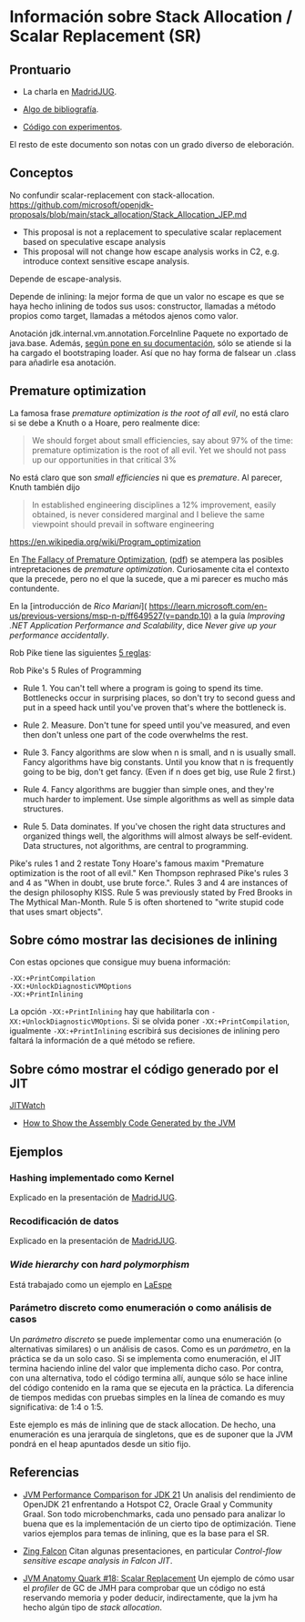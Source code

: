 Información sobre Stack Allocation / Scalar Replacement (SR)
======================================================================

Prontuario
----------------------------------------------------------------------

- La charla en [MadridJUG](madridjug/main.pdf).

- [Algo de bibliografía](bib).

- [Código con experimentos](code).

El resto de este documento son notas con un grado diverso de eleboración.


Conceptos
----------------------------------------------------------------------

No confundir scalar-replacement con stack-allocation.
https://github.com/microsoft/openjdk-proposals/blob/main/stack_allocation/Stack_Allocation_JEP.md
  - This proposal is not a replacement to speculative scalar replacement based on speculative escape analysis
  - This proposal will not change how escape analysis works in C2, e.g. introduce context sensitive escape analysis. 

Depende de escape-analysis.

Depende de inlining:
la mejor forma de que un valor no escape es 
que se haya hecho inlining de todos sus usos:
constructor,
llamadas a método propios como target,
llamadas a métodos ajenos como valor.

Anotación jdk.internal.vm.annotation.ForceInline
Paquete no exportado de java.base.
Además, [según pone en su documentación](
https://github.com/openjdk/jdk13/blob/dcd4014cd8a6f49a564cbb95387ad01a80a20bed/src/java.base/share/classes/jdk/internal/vm/annotation/ForceInline.java#L43),
sólo se atiende si la ha cargado el bootstraping loader.
Así que no hay forma de falsear un .class para añadirle esa anotación.


Premature optimization
----------------------------------------------------------------------

La famosa frase *premature optimization is the root of all evil*,
no está claro si se debe a Knuth o a Hoare, pero realmente dice:

> We should forget about small efficiencies, say about 97% of the time:
> premature optimization is the root of all evil. Yet we should not pass up our
> opportunities in that critical 3%

No está claro que son *small efficiencies* ni que es *premature*.
Al parecer, Knuth también dijo

> In established engineering disciplines a 12% improvement, easily obtained, is
> never considered marginal and I believe the same viewpoint should prevail in
> software engineering

https://en.wikipedia.org/wiki/Program_optimization

En [The Fallacy of Premature Optimization](
https://ubiquity.acm.org/article.cfm?id=1513451),
([pdf](bib/TheFallacyOfPrematureOptimization.pdf))
se atempera las posibles intrepretaciones de *premature optimization*.
Curiosamente cita el contexto que la precede, pero no el que la sucede,
que a mi parecer es mucho más contundente.

En la [introducción de *Rico Mariani*]( 
https://learn.microsoft.com/en-us/previous-versions/msp-n-p/ff649527(v=pandp.10)
a la guía *Improving .NET Application Performance and Scalability*,
dice *Never give up your performance accidentally*.

Rob Pike tiene las siguientes 
[5 reglas](https://users.ece.utexas.edu/~adnan/pike.html):

Rob Pike's 5 Rules of Programming

- Rule 1. You can't tell where a program is going to spend its time. Bottlenecks
  occur in surprising places, so don't try to second guess and put in a speed
  hack until you've proven that's where the bottleneck is. 

- Rule 2. Measure. Don't tune for speed until you've measured, and even then
  don't unless one part of the code overwhelms the rest. 

- Rule 3. Fancy algorithms are slow when n is small, and n is usually
  small. Fancy algorithms have big constants. Until you know that n is
  frequently going to be big, don't get fancy. (Even if n does get big, use Rule
  2 first.)

- Rule 4. Fancy algorithms are buggier than simple ones, and they're much harder
  to implement. Use simple algorithms as well as simple data structures.

- Rule 5. Data dominates. If you've chosen the right data structures and
  organized things well, the algorithms will almost always be self-evident. Data
  structures, not algorithms, are central to programming.

Pike's rules 1 and 2 restate Tony Hoare's famous maxim "Premature optimization
is the root of all evil." Ken Thompson rephrased Pike's rules 3 and 4 as "When
in doubt, use brute force.". Rules 3 and 4 are instances of the design
philosophy KISS. Rule 5 was previously stated by Fred Brooks in The Mythical
Man-Month. Rule 5 is often shortened to "write stupid code that uses smart
objects".


Sobre cómo mostrar las decisiones de inlining
----------------------------------------------------------------------

Con estas opciones que consigue muy buena información:
```
-XX:+PrintCompilation
-XX:+UnlockDiagnosticVMOptions
-XX:+PrintInlining
```
La opción `-XX:+PrintInlining` hay que habilitarla con 
`-XX:+UnlockDiagnosticVMOptions`.
Si se olvida poner `-XX:+PrintCompilation`, 
igualmente `-XX:+PrintInlining` escribirá sus decisiones de inlining
pero faltará la información de a qué método se refiere.


Sobre cómo mostrar el código generado por el JIT
----------------------------------------------------------------------

[JITWatch](https://github.com/AdoptOpenJDK/jitwatch)

- [How to Show the Assembly Code Generated by the JVM](
https://www.beyondjava.net/show-assembly-code-generated-jvm)


Ejemplos
----------------------------------------------------------------------

### Hashing implementado como Kernel

Explicado en la presentación de [MadridJUG](madridjug/main.pdf).

### Recodificación de datos

Explicado en la presentación de [MadridJUG](madridjug/main.pdf).

### *Wide hierarchy* con *hard polymorphism*

Está trabajado como un ejemplo en [LaEspe](
https://github.com/SeismoTech/laespe/blob/main/src/jmh/java/org/seismotech/laespe/AutoWideHierarchyBenchmark.java)

### Parámetro discreto como enumeración o como análisis de casos

Un *parámetro discreto* se puede implementar
como una enumeración (o alternativas similares)
o un análisis de casos.
Como es un *parámetro*, en la práctica se da un solo caso.
Si se implementa como enumeración, el JIT termina
haciendo inline del valor que implementa dicho caso.
Por contra, con una alternativa, todo el código termina allí,
aunque sólo se hace inline del código contenido en la rama que se ejecuta
en la práctica.
La diferencia de tiempos medidas con pruebas simples en la línea de comando
es muy significativa: de 1:4 o 1:5.

Este ejemplo es más de inlining que de stack allocation.
De hecho, una enumeración es una jerarquía de singletons, que es de suponer
que la JVM pondrá en el heap apuntados desde un sitio fijo.


Referencias
----------------------------------------------------------------------

- [JVM Performance Comparison for JDK 21](
https://ionutbalosin.com/2024/02/jvm-performance-comparison-for-jdk-21/)
Un analisis del rendimiento de OpenJDK 21 enfrentando a
Hotspot C2, Oracle Graal y Community Graal.
Son todo microbenchmarks,
cada uno pensado para analizar lo buena que es la implementación de un cierto
tipo de optimización.
Tiene varios ejemplos para temas de inlining, que es la base para el SR.

- [Zing Falcon](
https://github.com/preames/public-notes/blob/master/falcon-compiler.rst)
Citan algunas presentaciones, en particular
*Control-flow sensitive escape analysis in Falcon JIT*.

- [JVM Anatomy Quark #18: Scalar Replacement](
https://shipilev.net/jvm/anatomy-quarks/18-scalar-replacement/)
Un ejemplo de cómo usar el *profiler* de GC de JMH para comprobar que
un código no está reservando memoria y poder deducir, indirectamente,
que la jvm ha hecho algún tipo de *stack allocation*.
